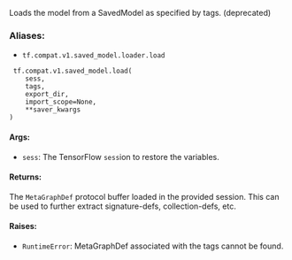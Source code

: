 Loads the model from a SavedModel as specified by tags. (deprecated)
### Aliases:
- `tf.compat.v1.saved_model.loader.load`

```
 tf.compat.v1.saved_model.load(
    sess,
    tags,
    export_dir,
    import_scope=None,
    **saver_kwargs
)
```
#### Args:
- `sess`: The TensorFlow `sess`ion to restore the variables.
#### Returns:
The `MetaGraphDef` protocol buffer loaded in the provided session. This can be used to further extract signature-defs, collection-defs, etc.
#### Raises:
- `RuntimeError`: MetaGraphDef associated with the tags cannot be found.
